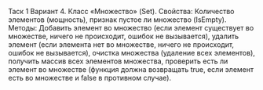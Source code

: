 Таск 1 Вариант 4.
Класс «Множество» (Set).
Свойства: Количество элементов (мощность), признак пустое ли множество (IsEmpty). 
Методы: Добавить элемент во множество (если элемент существует во множестве, ничего не происходит, ошибок не
вызывается), удалить элемент (если элемента нет во множестве, ничего не происходит, ошибок не вызывается), очистка
множества (удаление всех элементов), получить массив всех элементов множества, проверить есть ли элемент во множестве
(функция должна возвращать true, если элемент есть во множестве и false в противном случае).
